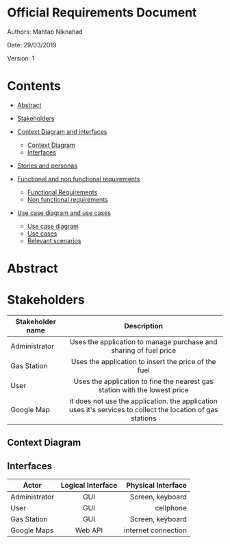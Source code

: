 # Official Requirements Document
Authors: Mahtab Niknahad

Date: 29/03/2019

Version: 1

# Contents
- [Abstract](#abstract)
- [Stakeholders](#stakeholders)
- [Context Diagram and interfaces](#context-diagram-and-interfaces)
	+ [Context Diagram](#context-diagram)
	+ [Interfaces](#interfaces) 
	
- [Stories and personas](#stories-and-personas)
- [Functional and non functional requirements](#functional-and-non-functional-requirements)
	+ [Functional Requirements](#functional-requirements)
	+ [Non functional requirements](#non-functional-requirements)
- [Use case diagram and use cases](#use-case-diagram-and-use-cases)
	+ [Use case diagram](#use-case-diagram)
	+ [Use cases](#use-cases)
	+ [Relevant scenarios](#relevant-scenarios)

# Abstract

# Stakeholders

| Stakeholder name  | Description | 
| ----------------- |:-----------:|
| Administrator     |Uses the application to manage purchase and sharing of fuel price| 
| Gas Station        |Uses the application to insert the price of the fuel| 
| User       |Uses the application to fine the nearest gas station with the lowest price| 
| Google Map       |it does not use the application. the application uses it's services to collect the location of gas stations| 

## Context Diagram



## Interfaces
| Actor | Logical Interface | Physical Interface  |
| ------------- |:-------------:| -----:|
|Administrator|GUI |Screen, keyboard|
|User|GUI |cellphone|
|Gas Station|GUI |Screen, keyboard|
|Google Maps|Web API |internet connection|



